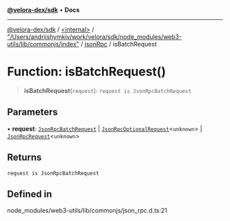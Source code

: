 [**@velora-dex/sdk**](../../../../../../README.md) • **Docs**

***

[@velora-dex/sdk](../../../../../../globals.md) / [\<internal\>](../../../../../README.md) / ["/Users/andriishymkiv/work/velora/sdk/node\_modules/web3-utils/lib/commonjs/index"](../../../README.md) / [jsonRpc](../README.md) / isBatchRequest

# Function: isBatchRequest()

> **isBatchRequest**(`request`): `request is JsonRpcBatchRequest`

## Parameters

• **request**: [`JsonRpcBatchRequest`](../../../../../type-aliases/JsonRpcBatchRequest.md) \| [`JsonRpcOptionalRequest`](../../../../../interfaces/JsonRpcOptionalRequest.md)\<`unknown`\> \| [`JsonRpcRequest`](../../../../../interfaces/JsonRpcRequest.md)\<`unknown`\>

## Returns

`request is JsonRpcBatchRequest`

## Defined in

node\_modules/web3-utils/lib/commonjs/json\_rpc.d.ts:21
